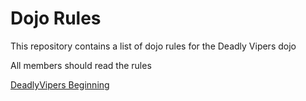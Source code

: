 Dojo Rules
==========

This repository contains a list of dojo rules for the Deadly Vipers dojo

All members should read the rules

[DeadlyVipers Beginning](https://github.com/deadlyvipers)
